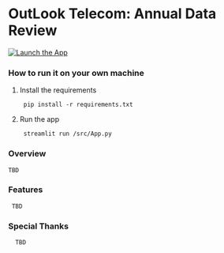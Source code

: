 # OutLook Telecom: Annual Data Review

[![Launch the App](https://static.streamlit.io/badges/streamlit_badge_black_white.svg)](https://countrywisedatalab.streamlit.app/)

### How to run it on your own machine

1. Install the requirements

   ```
    pip install -r requirements.txt
   ```

2. Run the app

   ```
    streamlit run /src/App.py
   ```

### Overview

   ```
   TBD
   ```

### Features
   ```
    TBD
   ```
### Special Thanks
  
  ```
    TBD

   ```


